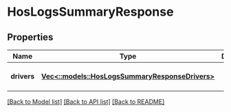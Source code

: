 # HosLogsSummaryResponse

## Properties
Name | Type | Description | Notes
------------ | ------------- | ------------- | -------------
**drivers** | [**Vec<::models::HosLogsSummaryResponseDrivers>**](HosLogsSummaryResponse_drivers.md) |  | [optional] [default to null]

[[Back to Model list]](../README.md#documentation-for-models) [[Back to API list]](../README.md#documentation-for-api-endpoints) [[Back to README]](../README.md)


